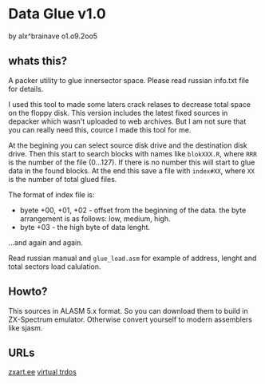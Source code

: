 # Data Glue v1.0

by alx^brainave о1.о9.2оо5


## whats this?

A packer utility to glue innersector space. Please read russian info.txt file for details.

I used this tool to made some laters crack relases to decrease total space on the floppy disk.
This version includes the latest fixed sources in depacker which wasn't uploaded to web
archives. But I am not sure that you can really need this, cource I made this tool for me.

At the begining you can select source disk drive and the destination disk drive. Then this
start to search blocks with names like `blokXXX.R`, where `RRR` is the number of the file
(0...127). If there is no number this will start to glue data in the found blocks. At the
end this save a file with `index#XX`, where `XX` is the number of total glued files.

The format of index file is:

- byete +00, +01, +02 - offset from the beginning of the data. the byte arrangement is as
follows: low, medium, high.
- byte +03 - the high byte of data lenght.

...and again and again.

Read russian manual and `glue_load.asm` for example of address, lenght and total sectors
load calulation.

## Howto?

This sources in ALASM 5.x format. So you can download them to build in ZX-Spectrum emulator.
Otherwise convert yourself to modern assemblers like sjasm.

## URLs

[zxart.ee](https://zxart.ee/rus/soft/tool/io-handling/diskovye-utility/data-glue-utility/data-glue-utility/)
[virtual trdos](https://vtrd.in/release.php?r=b473e64b082b05132b10445d1bc2ab8d)
